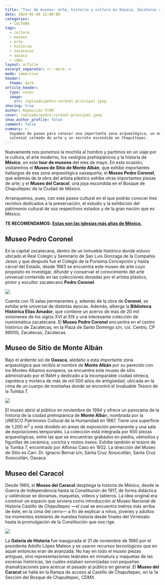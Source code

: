 ```yaml
---
title: 'Tour de museos: arte, historia y cultura en Oaxaca, Zacatecas y CDMX '
date: 2024-05-09 12:00:00
categories:
  - CULTURA
tags:
  - cultura
  - museos
  - arte
  - historia
  - zacatecas
  - oaxaca
  - cdmx
layout: article
excerpt_separator: <!--more-->
mode: immersive
header:
  theme: dark
article_header:
  type: cover
  image:
    src: /uploads/pedro-coronel-principal.jpeg
sharing: true
author: Redacción TYSM
cover: /uploads/pedro-coronel-principal.jpeg
show_author_profile: false
comment: false
summary: >-
  Vayamos de paseo para conocer una importante zona arqueológica, un edificio
  colonial colmado de arte y un secreto escondido en Chapultepec.
---
```

Nuevamente nos ponemos la mochila al hombro y partimos en un viaje por la cultura, el arte moderno, los vestigios prehispánicos y la historia de **México**, en este **tour de museos** del mes de mayo. En esta ocasión, visitaremos el **Museo de Sitio de Monte Albán**, que exhibe importantes hallazgos de esa zona arqueológica oaxaqueña; el **Museo Pedro Coronel**, que además de la obra del artista plástico exhibe otras importantes piezas de arte; y el **Museo del Caracol**, una joya escondida en el Bosque de Chapultepec de la Ciudad de México.

Arranquemos, pues, con este paseo cultural en el que podrás conocer tres recintos dedicados a la preservación, el estudio y la exhibición del patrimonio cultural de sus respectivos estados y de la gran nación que es México.

**TE RECOMENDAMOS:** [**Estas son las iglesias más altas de México.**](https://blog.tonoysumariachi.com/cultura/2024/02/08/estas-son-las-iglesias-m%C3%A1s-antiguas-de-m%C3%A9xico.html)

## Museo Pedro Coronel

En la capital zacatecana, dentro de un inmueble histórico donde estuvo ubicado el Real Colegio y Seminario de San Luis Gonzaga de la Compañía Jesús y que después fue el Colegio de la Purísima Concepción y hasta cárcel del Estado, desde 1983 se encuentra este museo de arte cuyo propósito es investigar, difundir y conservar el conocimiento del arte universal contenido en las colecciones donadas por el artista plástico, pintor y escultor zacatecano **Pedro Coronel**.

![](https://www.zacatecastravel.com/img/galerias/museos/exp_museos_pedrocoronel_4.jpg)

Cuenta con 15 salas permanentes y, además de la obra de **Coronel**, se exhibe arte universal de distintas épocas. Además, alberga la **Biblioteca Histórica Elías Amador**, que contiene un acervo de más de 20 mil volúmenes de los siglos XVI al XIX y una interesante colección de numismática zacatecana. El **Museo Pedro Coronel** encuentra en el centro histórico de Zacatecas, en la Plaza de Santo Domingo s/n, col. Centro, CP 98000, Zacatecas, Zacatecas.

## Museo de Sitio de Monte Albán

Bajo el ardiente sol de **Oaxaca**, aledaño a esta importante zona arqueológica que recibió el nombre de **Monte Albán** por su parecido con los Montes Albanos europeos, se encuentra este museo de sitio administrado por el INAH y dedicado a la incomparable ciudad olmeca, zapoteca y mixteca de más de mil 500 años de antigüedad, ubicada en la cima de un cuerpo de montañas donde se encontró el invaluable Tesoro de la Tumba 7.

![](https://upload.wikimedia.org/wikipedia/commons/7/79/Esqueleto_Monte_Alb%C3%A1n_Museo.jpg)

El museo abrió al público en noviembre de 1994 y ofrece un panorama de la historia de la ciudad prehispánica de **Monte Albá**n, nombrada por la UNESCO Patrimonio Cultural de la Humanidad en 1987. Tiene una superficie de 1,200 m<sup>2</sup> y está dividido en áreas de exposición permanente y una sala de exposiciones temporales. La colección está integrada por 650 piezas arqueológicas, entre las que se encuentran grabados en piedra, utensilios y figurillas de cerámica, concha y restos óseos. Exhibe también el tesoro de la Tumba 7, encontrado por Alfonso Caso en 1932. La dirección del Museo de Sitio es Carr. Dr. Ignacio Bernal s/n, Santa Cruz Xoxocotlán, Santa Cruz Xoxocotlán, Oaxaca.

## Museo del Caracol

Desde 1960, el **Museo del Caracol** despliega la historia de México, desde la Guerra de Independencia hasta la Constitución de 1917, de forma didáctica y valiéndose se dioramas, maquetas, videos y tableros. La idea original era construir un espacio que sirviera como introducción al Museo Nacional de Historia Castillo de Chapultepec —el cual se encuentra metros más arriba de éste, en la cima del cerro— a fin de explicar a niños, jóvenes y adultos los momentos estelares de nuestea historia desde finales del Virreinato hasta la promulgación de la Constitución que nos rige.

![](https://lugares.inah.gob.mx/images/colecciones/_thumb1/diora.jpg)

La **Galería de Historia** fue inaugurada el 21 de noviembre de 1960 por el presidente Adolfo López Mateos y se usaron recursos tecnológicos que en aquel entonces eran de avanzada. No hay en todo el museo piezas antiguas, sino representaciones teatrales en miniatura y maquetas de las escenas históricas, las cuales estaban sonorizadas con pequeñas dramatizaciones para acercar el pasado al público en general. El **Museo del Caracol** se halla en la Rampa de acceso al Castillo de Chapultepec, en la 1a Sección del Bosque de Chapultepec, CDMX.